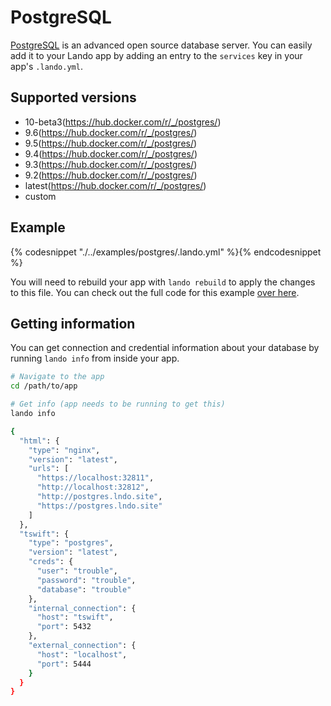 PostgreSQL
==========

[PostgreSQL](https://www.postgresql.org/) is an advanced open source database server. You can easily add it to your Lando app by adding an entry to the `services` key in your app's `.lando.yml`.

Supported versions
------------------

*   10-beta3(https://hub.docker.com/r/_/postgres/)
*   9.6(https://hub.docker.com/r/_/postgres/)
*   9.5(https://hub.docker.com/r/_/postgres/)
*   9.4(https://hub.docker.com/r/_/postgres/)
*   9.3(https://hub.docker.com/r/_/postgres/)
*   9.2(https://hub.docker.com/r/_/postgres/)
*   latest(https://hub.docker.com/r/_/postgres/)
*   custom

Example
-------

{% codesnippet "./../examples/postgres/.lando.yml" %}{% endcodesnippet %}

You will need to rebuild your app with `lando rebuild` to apply the changes to this file. You can check out the full code for this example [over here](https://github.com/kalabox/lando/tree/master/examples/postgres).

Getting information
-------------------

You can get connection and credential information about your database by running `lando info` from inside your app.

```bash
# Navigate to the app
cd /path/to/app

# Get info (app needs to be running to get this)
lando info

{
  "html": {
    "type": "nginx",
    "version": "latest",
    "urls": [
      "https://localhost:32811",
      "http://localhost:32812",
      "http://postgres.lndo.site",
      "https://postgres.lndo.site"
    ]
  },
  "tswift": {
    "type": "postgres",
    "version": "latest",
    "creds": {
      "user": "trouble",
      "password": "trouble",
      "database": "trouble"
    },
    "internal_connection": {
      "host": "tswift",
      "port": 5432
    },
    "external_connection": {
      "host": "localhost",
      "port": 5444
    }
  }
}
```
